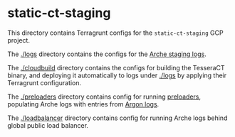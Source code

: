 # static-ct-staging

This directory contains Terragrunt configs for the `static-ct-staging` GCP project.

The [./logs](./logs/) directory contains the configs for the [Arche staging logs](/README.md#test_tube-public-test-instances).

The [./cloudbuild](./cloudbuild/) directory contains the configs for building
the TesseraCT binary, and deploying it automatically to logs under
[./logs](`./logs`) by applying their Terragrunt configuration.

The [./preloaders](./preloaders/) directory contains config for running [preloaders](https://github.com/google/certificate-transparency-go/blob/master/preload/preloader/preloader.go),
populating Arche logs with entries from [Argon logs](https://bugs.chromium.org/p/chromium/issues/detail?id=889033).

The [./loadbalancer](./loadbalancer/) directory contains config for running
Arche logs behind global public load balancer.
